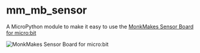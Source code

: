 # mm_mb_sensor
A MicroPython module to make it easy to use the [MonkMakes Sensor Board for micro:bit](https://www.monkmakes.com/mb_sensor/)

![MonkMakes Sensor Board for micro:bit](https://www.monkmakes.com/wp-content/uploads/2017/07/sensor_board-copy-1024x745.jpg)

